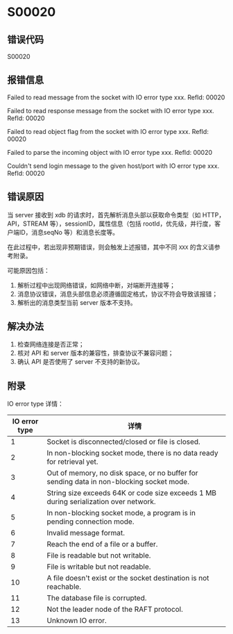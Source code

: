 # S00020

## 错误代码

S00020

## 报错信息

Failed to read message from the socket with IO error type xxx. RefId: 00020

Failed to read response message from the socket with IO error type xxx. RefId:
00020

Failed to read object flag from the socket with IO error type xxx. RefId: 00020

Failed to parse the incoming object with IO error type xxx. RefId: 00020

Couldn't send login message to the given host/port with IO error type xxx. RefId:
00020

## 错误原因

当 server 接收到 xdb 的请求时，首先解析消息头部以获取命令类型（如 HTTP，API，STREAM 等），sessionID，属性信息（包括
rootId，优先级，并行度，客户端ID，消息seqNo 等）和消息长度等。

在此过程中，若出现非预期错误，则会触发上述报错，其中不同 `XXX` 的含义请参考附录。

可能原因包括：

1. 解析过程中出现网络错误，如网络中断，对端断开连接等；
2. 消息协议错误，消息头部信息必须遵循固定格式，协议不符会导致该报错；
3. 解析出的消息类型当前 server 版本不支持。

## 解决办法

1. 检查网络连接是否正常；
2. 核对 API 和 server 版本的兼容性，排查协议不兼容问题；
3. 确认 API 是否使用了 server 不支持的新协议。

## 附录

IO error type 详情：

| **IO error type** | **详情** |
| --- | --- |
| 1 | Socket is disconnected/closed or file is closed. |
| 2 | In non-blocking socket mode, there is no data ready for retrieval yet. |
| 3 | Out of memory, no disk space, or no buffer for sending data in non-blocking socket mode. |
| 4 | String size exceeds 64K or code size exceeds 1 MB during serialization over network. |
| 5 | In non-blocking socket mode, a program is in pending connection mode. |
| 6 | Invalid message format. |
| 7 | Reach the end of a file or a buffer. |
| 8 | File is readable but not writable. |
| 9 | File is writable but not readable. |
| 10 | A file doesn't exist or the socket destination is not reachable. |
| 11 | The database file is corrupted. |
| 12 | Not the leader node of the RAFT protocol. |
| 13 | Unknown IO error. |

